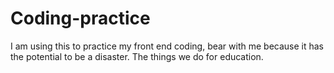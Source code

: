 # Coding-practice
I am using this to practice my front end coding, bear with me because it has the potential to be a disaster. The things we do for education. 
